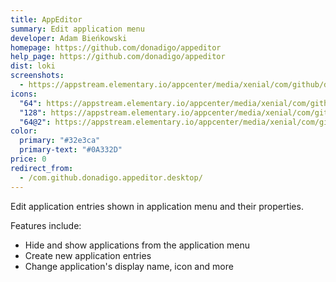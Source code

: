 ```yaml
---
title: AppEditor
summary: Edit application menu
developer: Adam Bieńkowski
homepage: https://github.com/donadigo/appeditor
help_page: https://github.com/donadigo/appeditor
dist: loki
screenshots:
  - https://appstream.elementary.io/appcenter/media/xenial/com/github/donadigo.appeditor/C53BD0D4C1B88F2A01E7F4F51F7CD7A0/screenshots/image-1_orig.png
icons:
  "64": https://appstream.elementary.io/appcenter/media/xenial/com/github/donadigo.appeditor/C53BD0D4C1B88F2A01E7F4F51F7CD7A0/icons/64x64/com.github.donadigo.appeditor_com.github.donadigo.appeditor.png
  "128": https://appstream.elementary.io/appcenter/media/xenial/com/github/donadigo.appeditor/C53BD0D4C1B88F2A01E7F4F51F7CD7A0/icons/128x128/com.github.donadigo.appeditor_com.github.donadigo.appeditor.png
  "64@2": https://appstream.elementary.io/appcenter/media/xenial/com/github/donadigo.appeditor/C53BD0D4C1B88F2A01E7F4F51F7CD7A0/icons/64x64@2/com.github.donadigo.appeditor_com.github.donadigo.appeditor.png
color:
  primary: "#32e3ca"
  primary-text: "#0A332D"
price: 0
redirect_from:
  - /com.github.donadigo.appeditor.desktop/
---
```


<p>Edit application entries shown in application menu and their properties.</p>
<p>Features include:</p>
<ul>
  <li>Hide and show applications from the application menu</li>
  <li>Create new application entries</li>
  <li>Change application&apos;s display name, icon and more</li>
</ul>